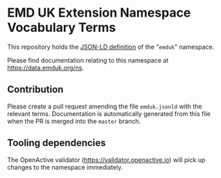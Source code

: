 # EMD UK Extension Namespace Vocabulary Terms
This repository holds the [JSON-LD definition](https://data.emduk.org/ns/emduk.jsonld) of the "`emduk`" namespace.

Please find documentation relating to this namespace at https://data.emduk.org/ns.

## Contribution

Please create a pull request amending the file `emduk.jsonld` with the relevant terms. Documentation is automatically generated from this file when the PR is merged into the `master` branch.

## Tooling dependencies

The OpenActive validator (https://validator.openactive.io) will pick up changes to the namespace immediately.
